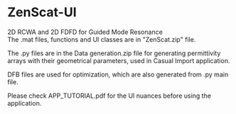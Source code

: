 # ZenScat-UI
2D RCWA and 2D FDFD for Guided Mode Resonance  
The .mat files, functions and UI classes are in "ZenScat.zip" file. 

The .py files are in the Data generation.zip file for generating permittivity arrays with their geometrical parameters, used in Casual Import application.

DFB files are used for optimization, which are also generated from .py main file.

Please check APP_TUTORIAL.pdf for the UI nuances before using the application.
